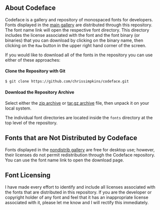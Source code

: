 ## About Codeface

Codeface is a gallery and repository of monospaced fonts for developers.  Fonts displayed in the [main gallery](README.md) are distributed through this repository.  The font name link will open the respective font directory.  This directory includes the license associated with the font and the font binary (or binaries) that you can download by clicking on the binary name, then clicking on the `Raw` button in the upper right hand corner of the screen.

If you would like to download all of the fonts in the repository you can use either of these approaches:

#### Clone the Repository with Git

```sh
$ git clone https://github.com/chrissimpkins/codeface.git
```

#### Download the Repository Archive

Select either the [zip archive](https://github.com/chrissimpkins/codeface/archive/master.zip) or [tar.gz archive](https://github.com/chrissimpkins/codeface/archive/master.tar.gz) file, then unpack it on your local system.

The individual font directories are located inside the `fonts` directory at the top level of the repository.

## Fonts that are Not Distributed by Codeface

Fonts displayed in the [nondistrib gallery](NONDISTRIB.md) are free for desktop use; however, their licenses do not permit redistribution through the Codeface repository.  You can use the font name link to open the download page.

## Font Licensing

I have made every effort to identify and include all licenses associated with the fonts that are distributed in this repository.  If you are the developer or copyright holder of any font and feel that it has an inappropriate license associated with it, please let me know and I will rectify this immediately.